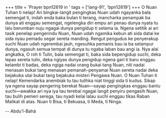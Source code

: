 +++
title = 'Prayer bpn12619 in '
tags = ['lang-91', 'bpn12619']
+++
O Nuan Tuhan ti nelap! Ari bingkai-langit pengingkas
Nuan udah ngayanka bala semengat ti, indah enda baka bulan ti terang, mancharka penampak ba dunya ati enggau semengat, ngelengka diri empu ari penau dunya nyata tu lalu berumban nuju ngagai dunya pengidup ti selama ia. Ngena setitik ai ari tasik penelap pengerindu Nuan, Nuan udah ngamika kebun ati sida datai ke sida nyau pemadu segar sereta manding. Rengut pengudus ke penyerakup suchi Nuan udah ngerembai jauh, ngesuhka pemanis bau ia ba selampur dunya, ngasuh semua tempat di dunya tu ngaba laban bau angi ia.
Nya alai angkatka, O roh ti Tulin, bala semengat ti, baka sida bepengidup suchi, deka lepas sereta tulin, deka ngiyas dunya pengidup ngena gari ti baru enggau kelambi ti badas, deka ngiga nadai orang bukai tang Nuan, niti nadai menasan bukai tang menasan pemanah-penyamai Nuan sereta nadai deka bejakuka utai bukai tang bejakuka misteri Pengawa Nuan.
O Nuan Tuhan ti nelap! Kemendarka anembiak tu tau tulihka niat tinggi sida ti kudus. Sikap iya ngena sayap pengering berekat Nuan—sayap pengingkas enggau bantu suchi—awakka ari nya iya tau terebai ngagai langit penyiru pengasih Nuan, tau bulih pemeri serega, tau nyadi kelai lalau suchi enggau tikas Raban Malikat di atas. Nuan ti Bisa, ti Bekuasa, ti Meda, ti Ninga.

-- Abdu'l-Bahá
